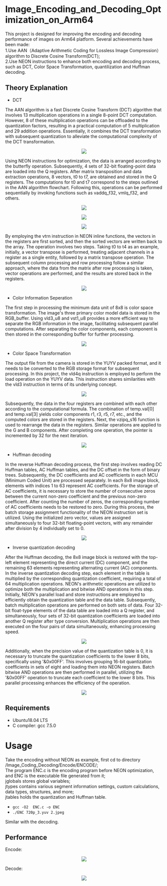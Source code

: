 # Image_Encoding_and_Decoding_Optimization_on_Arm64

This project is designed for improving the encoding and decoding performance of images on Arm64 platform. Several achievements have been made:  
1.Use AAN（Adaptive Arithmetic Coding for Lossless Image Compression）algorithm to Discrete Cosine Transform(DCT);  
2.Use NEON instructions to enhance both encoding and decoding process, such as DCT, Color Space Transformation, quantilization and Huffman decoding.  

## Theory Explanation

* DCT

The AAN algorithm is a fast Discrete Cosine Transform (DCT) algorithm that involves 13 multiplication operations in a single 8-point DCT computation. However, 8 of these multiplication operations can be offloaded to the quantization factors, resulting in a practical computation of 5 multiplication and 29 addition operations. Essentially, it combines the DCT transformation with subsequent quantization to alleviate the computational complexity of the DCT transformation.

<p align="center">
  <img src="AAN.png" />
</p>

Using NEON instructions for optimization, the data is arranged according to the butterfly operation. Subsequently, 4 sets of 32-bit floating-point data are loaded into the Q registers. After matrix transposition and data extraction operations, 8 vectors, t0 to t7, are obtained and stored in the Q registers. The computations for t0 and t7 correspond to the steps outlined in the AAN algorithm flowchart. Following this, operations can be performed sequentially by invoking functions such as vaddq_f32, vmlq_f32, and others.

<p align="center">
  <img src="Trans.png" />
</p>

<p align="center">
  <img src="vld.png" />
</p>

<p align="center">
  <img src="vaddq_32.png" />
</p>

By employing the vtrn instruction in NEON inline functions, the vectors in the registers are first sorted, and then the sorted vectors are written back to the array. The operation involves two steps. Taking t0 to t4 as an example, initially, a vector transpose is performed, treating adjacent channels in a register as a single entity, followed by a matrix transpose operation. The subsequent column processing and row processing follow a similar approach, where the data from the matrix after row processing is taken, vector operations are performed, and the results are stored back in the registers.

<p align="center">
  <img src="vector.png" />
</p>

* Color Information Seperation

The first step in processing the minimum data unit of 8x8 is color space transformation. The image's three primary color model data is stored in the RGB_buffer. Using vld3_u8 and vst1_u8 provides a more efficient way to separate the RGB information in the image, facilitating subsequent parallel computations. After separating the color components, each component is then stored in the corresponding buffer for further processing.

<p align="center">
  <img src="rgb.png" />
</p>

* Color Space Transformation

The output file from the camera is stored in the YUYV packed format, and it needs to be converted to the RGB storage format for subsequent processing. In this project, the vld4q instruction is employed to perform the load operation on the YUYV data. This instruction shares similarities with the vld3 instruction in terms of its underlying concept.

<p align="center">
  <img src="color.png" />
</p>

Subsequently, the data in the four registers are combined with each other according to the computational formula. The combination of temp.val[0] and temp.val[3] yields color components r1, r3, r5, r7, etc., and the computed colors are stored in the registers. Next, the vzipq_s16 function is used to rearrange the data in the registers. Similar operations are applied to the G and B components. After completing one operation, the pointer is incremented by 32 for the next iteration.

<p align="center">
  <img src="data.png" />
</p>

* Huffman decoding

In the reverse Huffman decoding process, the first step involves reading DC Huffman tables, AC Huffman tables, and the DC offset in the form of binary trees. Subsequently, the DC coefficients and AC coefficients in each MCU (Minimum Coded Unit) are processed separately. In each 8x8 image block, elements with indices 1 to 63 represent AC coefficients. For the storage of AC coefficients, it is necessary to store the number of consecutive zeros between the current non-zero coefficient and the previous non-zero coefficient. After counting the number of zeros, the corresponding number of AC coefficients needs to be restored to zero. During this process, the batch storage assignment functionality of the NEON instruction set is utilized. Using the initialized zero vector, values are assigned simultaneously to four 32-bit floating-point vectors, with any remainder after division by 4 individually set to 0.

<p align="center">
  <img src="huffman.png" />
</p>

* Inverse quantization decoding

After the Huffman decoding, the 8x8 image block is restored with the top-left element representing the direct current (DC) component, and the remaining 63 elements representing alternating current (AC) components. In the inverse quantization decoding step, each element in the table is multiplied by the corresponding quantization coefficient, requiring a total of 64 multiplication operations. NEON's arithmetic operations are utilized to optimize both the multiplication and bitwise AND operations in this step. Initially, NEON's parallel load and store instructions are employed to efficiently obtain the quantization table and the data table. Subsequently, batch multiplication operations are performed on both sets of data. Four 32-bit float-type elements of the data table are loaded into a Q register, and simultaneously, four sets of 32-bit quantization coefficients are loaded into another Q register after type conversion. Multiplication operations are then executed on the four pairs of data simultaneously, enhancing processing speed.

<p align="center">
  <img src="quanti.png" />
</p>

Additionally, when the precision value of the quantization table is 0, it is necessary to truncate the quantization coefficients to the lower 8 bits, specifically using '&0x00FF'. This involves grouping 16-bit quantization coefficients in sets of eight and loading them into NEON registers. Batch bitwise AND operations are then performed in parallel, utilizing the '&0x00FF' operation to truncate each coefficient to the lower 8 bits. This parallel processing enhances the efficiency of the operation.

<p align="center">
  <img src="and.png" />
</p>

## Requirements

* Ubuntu18.04 LTS
* C compiler: gcc 7.5.0

# Usage

Take the encoding without NEON as example, first cd to directory /Image_Coding_Decoding/Encode/ENCODE/;  
The program ENC.c is the encoding program before NEON optimization, and ENC is the executable file generated from it;  
jglobals stores global variables;  
jtypes contains various segment information settings, custom calculations, data types, structures, and more;  
jtables holds the quantization and Huffman table.

* `gcc -O2  ENC.c -o ENC`
* `./ENC 720p_3.yuv 2.jpeg`

Similar with the decoding.

## Performance

Encode:

<p align="center">
  <img src="Encode.png" />
</p>

Decode:

<p align="center">
  <img src="Decode.png" />
</p>